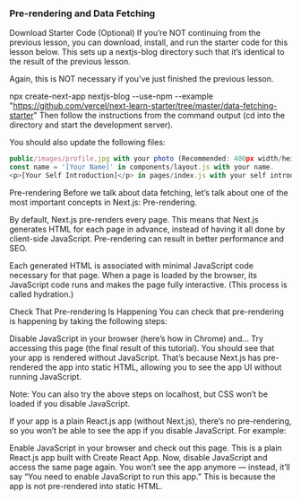### Pre-rendering and Data Fetching
Download Starter Code (Optional)
If you’re NOT continuing from the previous lesson, you can download, install, and run the starter code for this lesson below. This sets up a nextjs-blog directory such that it’s identical to the result of the previous lesson.

Again, this is NOT necessary if you’ve just finished the previous lesson.

npx create-next-app nextjs-blog --use-npm --example "https://github.com/vercel/next-learn-starter/tree/master/data-fetching-starter"
Then follow the instructions from the command output (cd into the directory and start the development server).

You should also update the following files:

```javascript
public/images/profile.jpg with your photo (Recommended: 400px width/height).
const name = '[Your Name]' in components/layout.js with your name.
<p>[Your Self Introduction]</p> in pages/index.js with your self introduction.
```

Pre-rendering
Before we talk about data fetching, let’s talk about one of the most important concepts in Next.js: Pre-rendering.

By default, Next.js pre-renders every page. This means that Next.js generates HTML for each page in advance, instead of having it all done by client-side JavaScript. Pre-rendering can result in better performance and SEO.

Each generated HTML is associated with minimal JavaScript code necessary for that page. When a page is loaded by the browser, its JavaScript code runs and makes the page fully interactive. (This process is called hydration.)

Check That Pre-rendering Is Happening
You can check that pre-rendering is happening by taking the following steps:

Disable JavaScript in your browser (here’s how in Chrome) and…
Try accessing this page (the final result of this tutorial).
You should see that your app is rendered without JavaScript. That’s because Next.js has pre-rendered the app into static HTML, allowing you to see the app UI without running JavaScript.

Note: You can also try the above steps on localhost, but CSS won’t be loaded if you disable JavaScript.

If your app is a plain React.js app (without Next.js), there’s no pre-rendering, so you won’t be able to see the app if you disable JavaScript. For example:

Enable JavaScript in your browser and check out this page. This is a plain React.js app built with Create React App.
Now, disable JavaScript and access the same page again.
You won’t see the app anymore — instead, it’ll say “You need to enable JavaScript to run this app.” This is because the app is not pre-rendered into static HTML.
